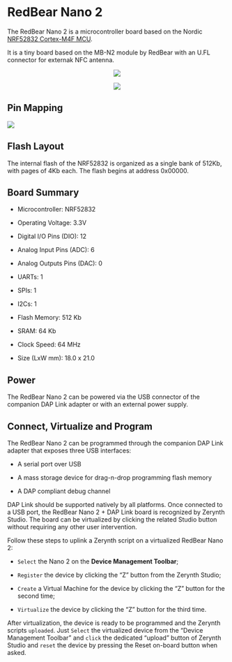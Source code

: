 # RedBear Nano 2

The RedBear Nano 2 is a microcontroller board based on the Nordic [NRF52832 Cortex-M4F MCU](http://infocenter.nordicsemi.com/pdf/nRF52832_PS_v1.0.pdf).

It is a tiny board based on the MB-N2 module by RedBear with an U.FL connector for externak NFC antenna.

<p style="text-align:center;"><img src="https://github.com/zerynth/docs/blob/test/docs/reference/boards/redbear_nano2/docs/img/RedBearNano2.jpg?raw=true"></p>
<p style="text-align:center;"><img src="https://github.com/zerynth/docs/blob/test/docs/reference/boards/redbear_nano2/docs/img/RedBearNano2DapLink.jpg?raw=true"></p>

## Pin Mapping

![](https://github.com/zerynth/docs/blob/test/docs/reference/boards/redbear_nano2/docs/img/RedBearNano2Pin.png?raw=true)

## Flash Layout

The internal flash of the NRF52832 is organized as a single bank of 512Kb, with pages of 4Kb each. The flash begins at address 0x00000.

## Board Summary


* Microcontroller: NRF52832


* Operating Voltage: 3.3V


* Digital I/O Pins (DIO): 12


* Analog Input Pins (ADC): 6


* Analog Outputs Pins (DAC): 0


* UARTs: 1


* SPIs: 1


* I2Cs: 1


* Flash Memory: 512 Kb


* SRAM: 64 Kb


* Clock Speed: 64 MHz


* Size (LxW mm): 18.0 x 21.0

## Power

The RedBear Nano 2 can be powered via the USB connector of the companion DAP Link adapter or with an external power supply.

## Connect, Virtualize and Program

The RedBear Nano 2 can be programmed through the companion DAP Link adapter that exposes three USB interfaces:


* A serial port over USB


* A mass storage device for drag-n-drop programming flash memory


* A DAP compliant debug channel

DAP Link should be supported natively by all platforms.
Once connected to a USB port, the RedBear Nano 2 + DAP Link board is recognized by Zerynth Studio. The board can be virtualized by clicking the related Studio button without requiring any other user intervention.

Follow these steps to uplink a Zerynth script on a virtualized RedBear Nano 2:


* ```Select``` the Nano 2 on the **Device Management Toolbar**;


* ```Register``` the device by clicking the “Z” button from the Zerynth Studio;


* ```Create``` a Virtual Machine for the device by clicking the “Z” button for the second time;


* ```Virtualize``` the device by clicking the “Z” button for the third time.

After virtualization, the device is ready to be programmed and the  Zerynth scripts ```uploaded```. Just ```Select``` the virtualized device from the “Device Management Toolbar” and ```click``` the dedicated “upload” button of Zerynth Studio and ```reset``` the device by pressing the Reset on-board button when asked.
<!--stackedit_data:
eyJoaXN0b3J5IjpbMTM2NDg5NTc1NV19
-->